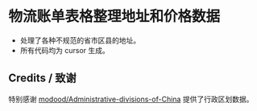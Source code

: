 # 物流账单表格整理地址和价格数据

- 处理了各种不规范的省市区县的地址。
- 所有代码均为 cursor 生成。

## Credits / 致谢

特别感谢 [modood/Administrative-divisions-of-China](https://github.com/modood/Administrative-divisions-of-China/tree/master) 提供了行政区划数据。
